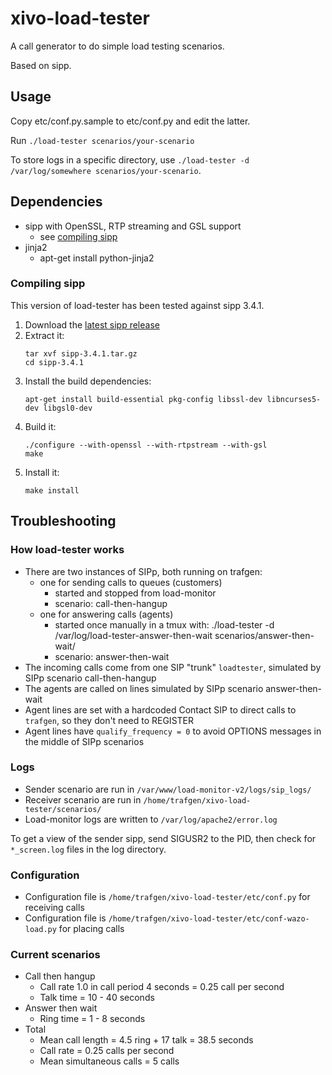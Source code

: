 # xivo-load-tester

A call generator to do simple load testing scenarios.

Based on sipp.

## Usage

Copy etc/conf.py.sample to etc/conf.py and edit the latter.

Run `./load-tester scenarios/your-scenario`

To store logs in a specific directory, use `./load-tester -d /var/log/somewhere scenarios/your-scenario`.

## Dependencies

* sipp with OpenSSL, RTP streaming and GSL support
    * see [compiling sipp](#compiling-sipp)
* jinja2
    * apt-get install python-jinja2


### Compiling sipp

This version of load-tester has been tested against sipp 3.4.1.

1. Download the [latest sipp release](https://github.com/SIPp/sipp/releases)
2. Extract it:
   ```
   tar xvf sipp-3.4.1.tar.gz
   cd sipp-3.4.1
   ```
3. Install the build dependencies:
   ```
   apt-get install build-essential pkg-config libssl-dev libncurses5-dev libgsl0-dev
   ```
4. Build it:
   ```
   ./configure --with-openssl --with-rtpstream --with-gsl
   make
   ```
5. Install it:
   ```
   make install
   ```

## Troubleshooting

### How load-tester works

* There are two instances of SIPp, both running on trafgen:
  * one for sending calls to queues (customers)
    * started and stopped from load-monitor
    * scenario: call-then-hangup
  * one for answering calls (agents)
    * started once manually in a tmux with: ./load-tester -d /var/log/load-tester-answer-then-wait scenarios/answer-then-wait/
    * scenario: answer-then-wait
* The incoming calls come from one SIP "trunk" `loadtester`, simulated by SIPp scenario call-then-hangup
* The agents are called on lines simulated by SIPp scenario answer-then-wait
* Agent lines are set with a hardcoded Contact SIP to direct calls to `trafgen`, so they don't need to REGISTER
* Agent lines have `qualify_frequency = 0` to avoid OPTIONS messages in the middle of SIPp scenarios

### Logs

* Sender scenario are run in `/var/www/load-monitor-v2/logs/sip_logs/`
* Receiver scenario are run in `/home/trafgen/xivo-load-tester/scenarios/`
* Load-monitor logs are written to `/var/log/apache2/error.log`

To get a view of the sender sipp, send SIGUSR2 to the PID, then check for
`*_screen.log` files in the log directory.

### Configuration

* Configuration file is `/home/trafgen/xivo-load-tester/etc/conf.py` for receiving calls
* Configuration file is `/home/trafgen/xivo-load-tester/etc/conf-wazo-load.py` for placing calls

### Current scenarios

* Call then hangup
  * Call rate 1.0 in call period 4 seconds = 0.25 call per second
  * Talk time = 10 - 40 seconds
* Answer then wait
  * Ring time = 1 - 8 seconds
* Total
  * Mean call length = 4.5 ring + 17 talk = 38.5 seconds
  * Call rate = 0.25 calls per second
  * Mean simultaneous calls = 5 calls
